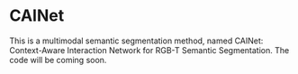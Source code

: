 # CAINet
This is a multimodal semantic segmentation method, named CAINet: Context-Aware Interaction Network for RGB-T Semantic Segmentation. 
The code will be coming soon.
